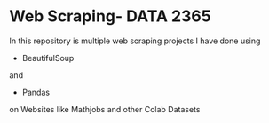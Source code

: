 # Web Scraping- DATA 2365 

In this repository is multiple web scraping projects I have done using 

- BeautifulSoup 

and 

- Pandas 

on Websites like Mathjobs and other Colab Datasets
